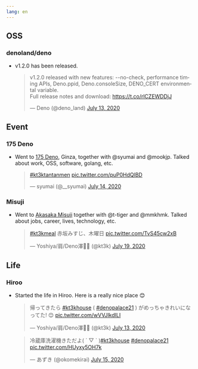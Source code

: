 ```yaml
---
lang: en
---
```


## OSS

### denoland/deno

- v1.2.0 has been released.

  <blockquote class="twitter-tweet"><p lang="en" dir="ltr">v1.2.0 released with new features: --no-check, performance timing APIs, Deno.ppid, Deno.consoleSize, DENO_CERT environmental variable. <br>Full release notes and download: <a href="https://t.co/rlCZEWDDjJ">https://t.co/rlCZEWDDjJ</a></p>&mdash; Deno (@deno_land) <a href="https://twitter.com/deno_land/status/1282729161539358720?ref_src=twsrc%5Etfw">July 13, 2020</a></blockquote> <script async src="https://platform.twitter.com/widgets.js" charset="utf-8"></script>

## Event

### 175 Deno

- Went to [175 Deno](https://www.175.co.jp/), Ginza, together with @syumai and @mookjp. Talked about work, OSS, software, golang, etc.

  <blockquote class="twitter-tweet"><p lang="und" dir="ltr"><a href="https://twitter.com/hashtag/kt3ktantanmen?src=hash&amp;ref_src=twsrc%5Etfw">#kt3ktantanmen</a> <a href="https://t.co/puP0HdQlBD">pic.twitter.com/puP0HdQlBD</a></p>&mdash; syumai (@__syumai) <a href="https://twitter.com/__syumai/status/1283026474816073728?ref_src=twsrc%5Etfw">July 14, 2020</a></blockquote> <script async src="https://platform.twitter.com/widgets.js" charset="utf-8"></script>

### Misuji

- Went to [Akasaka Misuji](https://tabelog.com/tokyo/A1308/A130801/13114946/) together with @t-tiger and @mmkhmk. Talked about jobs, career, lives, technology, etc.

  <blockquote class="twitter-tweet"><p lang="ja" dir="ltr"><a href="https://twitter.com/hashtag/kt3kmeal?src=hash&amp;ref_src=twsrc%5Etfw">#kt3kmeal</a> 赤坂みすじ、木曜日 <a href="https://t.co/TvS45cw2xB">pic.twitter.com/TvS45cw2xB</a></p>&mdash; Yoshiya/肩/Deno澤🧗‍♂️ (@kt3k) <a href="https://twitter.com/kt3k/status/1284864062166200321?ref_src=twsrc%5Etfw">July 19, 2020</a></blockquote> <script async src="https://platform.twitter.com/widgets.js" charset="utf-8"></script>

## Life

### Hiroo

- Started the life in Hiroo. Here is a really nice place 😊

  <blockquote class="twitter-tweet"><p lang="ja" dir="ltr">帰ってきたら <a href="https://twitter.com/hashtag/kt3khouse?src=hash&amp;ref_src=twsrc%5Etfw">#kt3khouse</a> ( <a href="https://twitter.com/hashtag/denopalace21?src=hash&amp;ref_src=twsrc%5Etfw">#denopalace21</a> ) がめっちゃきれいになってた! 😊 <a href="https://t.co/wVVJlkdILI">pic.twitter.com/wVVJlkdILI</a></p>&mdash; Yoshiya/肩/Deno澤🧗‍♂️ (@kt3k) <a href="https://twitter.com/kt3k/status/1282671141291606018?ref_src=twsrc%5Etfw">July 13, 2020</a></blockquote> <script async src="https://platform.twitter.com/widgets.js" charset="utf-8"></script>

  <blockquote class="twitter-tweet"><p lang="ja" dir="ltr">冷蔵庫洗濯機きただよ( ´ ▽ ` )<a href="https://twitter.com/hashtag/kt3khouse?src=hash&amp;ref_src=twsrc%5Etfw">#kt3khouse</a> <a href="https://twitter.com/hashtag/denopalace21?src=hash&amp;ref_src=twsrc%5Etfw">#denopalace21</a> <a href="https://t.co/HUyxy5OH7k">pic.twitter.com/HUyxy5OH7k</a></p>&mdash; あずき (@okomekirai) <a href="https://twitter.com/okomekirai/status/1283316900982734849?ref_src=twsrc%5Etfw">July 15, 2020</a></blockquote> <script async src="https://platform.twitter.com/widgets.js" charset="utf-8"></script>
